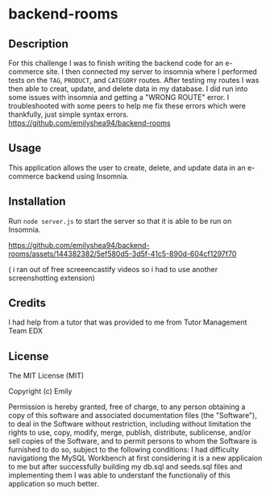 # backend-rooms

## Description
For this challenge I was to finish writing the backend code for an e-commerce site. I then connected my server to insomnia where I performed tests on the ``TAG``, ``PRODUCT``, and ``CATEGORY`` routes. After testing my routes I was then able to creat, update, and delete data in my database. I did run into some issues with insomnia and getting a "WRONG ROUTE" error. I troubleshooted with some peers to help me fix these errors which were thankfully, just simple syntax errors.
https://github.com/emilyshea94/backend-rooms



## Usage
This application allows  the user to create, delete, and update data in an e-commerce backend using Insomnia. 

## Installation
Run ``node server.js`` to start the server so that it is able to be run on Insomnia. 



https://github.com/emilyshea94/backend-rooms/assets/144382382/5ef580d5-3d5f-41c5-890d-604cf1297f70


( i ran out of free screeencastify videos so i had to use another screenshotting extension)




## Credits
I had help from a tutor that was provided to me from 
Tutor Management Team EDX


## License 

The MIT License (MIT)

Copyright (c) Emily

Permission is hereby granted, free of charge, to any person obtaining a copy of this software and associated documentation files (the "Software"), to deal in the Software without restriction, including without limitation the rights to use, copy, modify, merge, publish, distribute, sublicense, and/or sell copies of the Software, and to permit persons to whom the Software is furnished to do so, subject to the following conditions:
I had difficulty navigationg the MySQL Workbench at first considering it is a new applicaion to me but after successfully building my db.sql and seeds.sql files and implementing them I was able to understanf the functionaliy of this application so much better.



